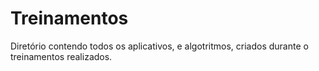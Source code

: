 # Treinamentos
Diretório contendo todos os aplicativos, e algotritmos, criados durante o treinamentos realizados.